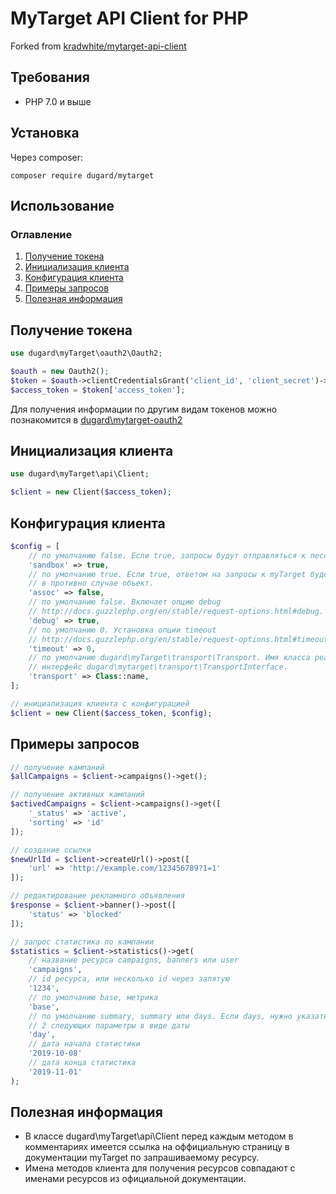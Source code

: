 MyTarget API Client for PHP
==============================
 
Forked from [kradwhite/mytarget-api-client](https://github.com/kradwhite/mytarget-api-client)

## Требования
 * PHP 7.0 и выше
 
## Установка

Через composer:

```
composer require dugard/mytarget
```

## Использование
### Оглавление
1. [Получение токена](https://github.com/dugard/mytarget-api-client#Получение-токена)
2. [Инициализация клиента](https://github.com/dugard/mytarget-api-client#Инициализация-клиента)
3. [Конфигурация клиента](https://github.com/dugard/mytaget-api-client#Конфигурация-клиета)
4. [Примеры запросов](https://github.com/dugard/mytarget-api-client#Примеры-запросов)
5. [Полезная информация](https://github.com/dugard/mytarget-api-client#Полезная-информация)

## Получение токена
```php
use dugard\myTarget\oauth2\Oauth2;

$oauth = new Oauth2();
$token = $oauth->clientCredentialsGrant('client_id', 'client_secret')->request();
$access_token = $token['access_token'];
```
Для получения информации по другим видам токенов можно познакомится в [dugard\mytarget-oauth2](https://github.com/dugard/mytarget-oauth2)

## Инициализация клиента
```php
use dugard\myTarget\api\Client;

$client = new Client($access_token);
```

## Конфигурация клиента
```php
$config = [
    // по умолчанию false. Если true, запросы будут отправляться к песочнице myTarget.
    'sandbox' => true,
    // по умолчанию true. Если true, ответом на запросы к myTarget будет ассоциативный массив,
    // в противно случае объект.
    'assoc' => false,
    // по умолчанию false. Включает опцию debug
    // http://docs.guzzlephp.org/en/stable/request-options.html#debug.
    'debug' => true,
    // по умолчанию 0. Установка опции timeout
    // http://docs.guzzlephp.org/en/stable/request-options.html#timeout.
    'timeout' => 0,
    // по умолчанию dugard\myTarget\transport\Transport. Имя класса реализующего
    // интерфейс dugard\mytarget\transport\TransportInterface.
    'transport' => Class::name,
];

// инициализация клиента с конфигурацией
$client = new Client($access_token, $config);
```

## Примеры запросов
```php
// получение кампаний
$allCampaigns = $client->campaigns()->get();

// получение активных кампаний
$activedCampaigns = $client->campaigns()->get([
    '_status' => 'active',
    'sorting' => 'id'
]);
```

```php
// создание ссылки
$newUrlId = $client->createUrl()->post([
    'url' => 'http://example.com/123456789?1=1'
]);
```

```php
// редактирование рекламного объявления
$response = $client->banner()->post([
    'status' => 'blocked'
]);
```

```php
// запрос статистика по кампании
$statistics = $client->statistics()->get(
    // название ресурса campaigns, banners или user
    'campaigns',
    // id ресурса, или несколько id через запятую
    '1234',
    // по умолчанию base, метрика
    'base',
    // по умолчанию summary, summary или days. Eсли days, нужно указать 
    // 2 следующих параметры в виде даты
    'day',
    // дата начала статистики
    '2019-10-08'
    // дата конца статистика
    '2019-11-01'
);
```

## Полезная информация
- В классе dugard\myTarget\api\Client перед каждым методом в комментариях имеется ссылка на оффициальную страницу в документации myTarget по запрашиваемому ресурсу.
- Имена методов клиента для получения ресурсов совпадают с именами ресурсов из официальной документации.
